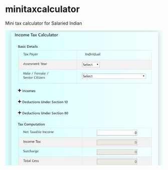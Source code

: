 # minitaxcalculator

Mini tax calculator for Salaried Indian

![Tax Calculator Img](TaxCalculator.JPG)
